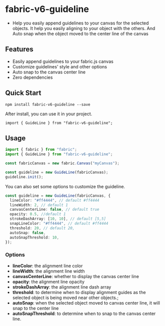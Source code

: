 # fabric-v6-guideline

- Help you easily append guidelines to your canvas for the selected objects. It help you easily aligning to your object with the others. And Auto snap when the object moved to the center line of the canvas

## Features

- Easily append guidelines to your fabric.js canvas
- Customize guidelines' style and other options
- Auto snap to the canvas center line
- Zero dependencies

## Quick Start

```shell
npm install fabric-v6-guideline --save
```

After install, you can use it in your project.

```tsx
import { GuideLine } from "fabric-v6-guideline";
```

## Usage

```ts
import { fabric } from "fabric";
import { GuideLine } from "fabric-v6-guideline";

const fabricCanvas = new fabric.Canvas("myCanvas");

const guideline = new GuideLine(fabricCanvas);
guideline.init();
```

You can also set some options to customize the guideline.

```ts
const guideline = new GuideLine(fabricCanvas, {
  lineColor: "#ff4444", // default #ff4444
  lineWidth: 2, // default 1
  canvasCenterLine: false, // default true
  opacity: 0.5, //default 1
  strokeDashArray: [10, 10], // default [5,5]
  snapLineColor: "#ff4444", // default #ff4444
  threshold: 20, // default 20,
  autoSnap: false,
  autoSnapThreshold: 10,
});
```

### Options

- **lineColor**: the alignment line color
- **lineWidth**: the alignment line width
- **canvasCenterLine**: whether to display the canvas center line
- **opacity**: the alignment line opacity
- **strokeDashArray**: the alignment line dash array
- **threshold**: to determine when to display alignment guides as the selected object is being moved near other objects.;
- **autoSnap**: when the selected object moved to canvas center line, it will snap to the center line
- **autoSnapThreshold**: to determine when to snap to the canvas center line.
